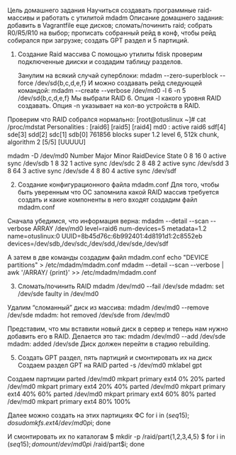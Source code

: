 Цель домашнего задания
    Научиться создавать программные raid-массивы и работать с утилитой mdadm
Описание домашнего задания:
    добавить в Vagrantfile еще дисков;
    сломать/починить raid;
    собрать R0/R5/R10 на выбор;
    прописать собранный рейд в конф, чтобы рейд собирался при загрузке;
    создать GPT раздел и 5 партиций.
1. Создание Raid массива 
    С помощью утилиты fdisk проверим подключенные дииски и создадим таблицу разделов.
    
    Занулим на всякий случай суперблоки:
    mdadm --zero-superblock --force /dev/sd{b,c,d,e,f}
    И можно создавать рейд следующей командой:
    mdadm --create --verbose /dev/md0 -l 6 -n 5 /dev/sd{b,c,d,e,f}
    Мы выбрали RAID 6. Опция -l какого уровня RAID создавать.
    Опция -n указывает на кол-во устройств в RAID.

Проверим что RAID собрался нормально:
[root@otuslinux ~]# cat /proc/mdstat 
Personalities : [raid6] [raid5] [raid4] 
md0 : active raid6 sdf[4] sde[3] sdd[2] sdc[1] sdb[0]
      761856 blocks super 1.2 level 6, 512k chunk, algorithm 2 [5/5] [UUUUU]

mdadm -D /dev/md0
 Number   Major   Minor   RaidDevice State
       0       8       16        0      active sync   /dev/sdb
       1       8       32        1      active sync   /dev/sdc
       2       8       48        2      active sync   /dev/sdd
       3       8       64        3      active sync   /dev/sde
       4       8       80        4      active sync   /dev/sdf

2. Создание конфигурационного файла mdadm.conf
Для того, чтобы быть уверенным что ОС запомнила какой RAID массив
требуется создать и какие компоненты в него входят создадим файл
mdadm.conf

Сначала убедимся, что информация верна: mdadm --detail --scan --verbose
ARRAY /dev/md0 level=raid6 num-devices=5 metadata=1.2 name=otuslinux:0 UUID=8b45d76c:6b992401:4d8191d1:2c8552eb
   devices=/dev/sdb,/dev/sdc,/dev/sdd,/dev/sde,/dev/sdf

А затем в две команды создадим файл mdadm.conf
echo "DEVICE partitions" > /etc/mdadm/mdadm.conf
mdadm --detail --scan --verbose | awk '/ARRAY/ {print}' >> /etc/mdadm/mdadm.conf

3. Сломать/починить RAID 
mdadm /dev/md0 --fail /dev/sde 
mdadm: set /dev/sde faulty in /dev/md0

Удалим “сломанный” диск из массива: 
mdadm /dev/md0 --remove /dev/sde
mdadm: hot removed /dev/sde from /dev/md0

Представим, что мы вставили новый диск в сервер и теперь нам нужно
добавить его в RAID. Делается это так:
mdadm /dev/md0 --add /dev/sde
mdadm: added /dev/sde
Диск должен перейти в стадию rebuilding. 

5. Создать GPT раздел, пять партиций и смонтировать их на диск
Создаем раздел GPT на RAID
parted -s /dev/md0 mklabel gpt

Создаем партиции
parted /dev/md0 mkpart primary ext4 0% 20%
parted /dev/md0 mkpart primary ext4 20% 40%
parted /dev/md0 mkpart primary ext4 40% 60%
parted /dev/md0 mkpart primary ext4 60% 80%
parted /dev/md0 mkpart primary ext4 80% 100%

Далее можно создать на этих партициях ФС
for i in $(seq 1 5); do sudo mkfs.ext4 /dev/md0p$i; done

И смонтировать их по каталогам
$ mkdir -p /raid/part{1,2,3,4,5}
$ for i in $(seq 1 5); do mount /dev/md0p$i /raid/part$i; done    